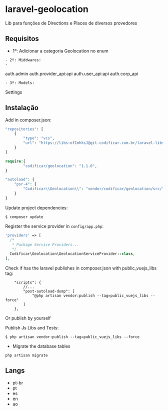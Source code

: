 # laravel-geolocation

Lib para funções de Directions e Places de diversos provedores

## Requisitos
- 1º: Adicionar a categoria Geolocation no enum
```
- 2º: Middwares:
- 
```
auth.admin
auth.provider_api:api
auth.user_api:api
auth.corp_api
```
- 3º: Models:
```
Settings

## Instalação

Add in composer.json:

```php
"repositories": [
    {
        "type": "vcs",
        "url": "https://libs:ofImhksJ@git.codificar.com.br/laravel-libs/laravel-geolocation.git"
    }
]
```

```php
require:{
        "codificar/geolocation": "1.1.0",
}
```

```php
"autoload": {
    "psr-4": {
        "Codificar\\Geolocation\\": "vendor/codificar/geolocation/src/"
    }
}
```
Update project dependencies:

```shell
$ composer update
```

Register the service provider in `config/app.php`:

```php
'providers' => [
  /*
   * Package Service Providers...
   */
  Codificar\Geolocation\GeolocationServiceProvider::class,
],
```


Check if has the laravel publishes in composer.json with public_vuejs_libs tag:

```
    "scripts": {
        //...
		"post-autoload-dump": [
			"@php artisan vendor:publish --tag=public_vuejs_libs --force"
		]
	},
```

Or publish by yourself


Publish Js Libs and Tests:

```shell
$ php artisan vendor:publish --tag=public_vuejs_libs --force
```

- Migrate the database tables

```shell
php artisan migrate
```


## Langs

- pt-br
- pt
- es
- en
- ao
